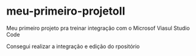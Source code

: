 # meu-primeiro-projetoII
Meu primeiro projeto pra treinar integração com o Microsof Viasul Studio Code

Consegui realizar a integração e edição do rpositório